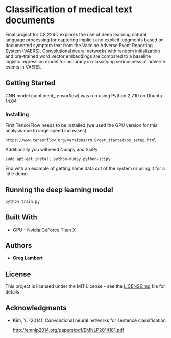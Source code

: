 # Classification of medical text documents

Final project for CS 224D explores the use of deep learning natural language processing for capturing implicit and explicit judgments based on documented symptom text from the Vaccine Adverse Event Reporting System (VAERS). Convolutional neural networks with random initialization and pre-trained word vector embeddings are compared to a baseline logistic regression model for accuracy in classifying seriousness of adverse events in VAERS.

## Getting Started

CNN model (sentiment_tensorflow) was run using Python 2.7.10 on Ubuntu 14.04

### Installing

First TensorFlow needs to be installed (we used the GPU version for this analysis due to large speed increases)

```
https://www.tensorflow.org/versions/r0.9/get_started/os_setup.html
```

Additionally you will need Numpy and SciPy

```
sudo apt-get install python-numpy python-scipy

```

End with an example of getting some data out of the system or using it for a little demo

## Running the deep learning model

```
python train.py
```

## Built With

* GPU - Nvidia GeForce Titan X

## Authors

* **Greg Lambert** 

## License

This project is licensed under the MIT License - see the [LICENSE.md](LICENSE.md) file for details

## Acknowledgments

* Kim, Y. (2014). Convolutional neural networks for sentence classification

  http://emnlp2014.org/papers/pdf/EMNLP2014181.pdf
